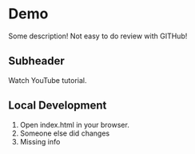 # Demo

Some description!
Not easy to do review with GITHub!

## Subheader

Watch YouTube tutorial.

## Local Development

1. Open index.html in your browser.
2. Someone else did changes
3. Missing info
